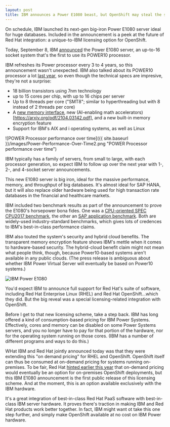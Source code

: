 ```yaml
---
layout: post
title: IBM announces a Power E1080 beast, but OpenShift may steal the spotlight
---
```


On schedule, IBM launched its next-gen big-iron Power E1080 server ideal for huge databases. Included in the announcement is a peek at the future of Red Hat integration: a unique-to-IBM licensing option for OpenShift.

Today, September 8, IBM [announced](https://newsroom.ibm.com/2021-09-08-IBM-unveils-new-generation-of-IBM-Power-servers-for-frictionless,-scalable-hybrid-cloud) the Power E1080 server, an up-to-16 socket system that's the first to use its POWER10 processor. 

IBM refreshes its Power processor every 3 to 4 years, so this announcement wasn't unexpected. IBM also talked about its POWER10 processor a lot [last year](https://www.hc32.hotchips.org/assets/program/conference/day1/HotChips2020_Server_Processors_IBM_Starke_POWER10_v33.pdf), so even though the technical specs are impresive, they're not a surprise:

* 18 billion transistors using 7nm technology
* up to 15 cores per chip, with up to 16 chips per server
* Up to 8 threads per core ("SMT8"; similar to hyperthreading but with 8 instead of 2 threads per core)
* A [new memory interface](https://www.nextplatform.com/2020/09/03/the-memory-area-network-at-the-heart-of-ibms-power10/), new (AI-enabling math accelerators)[https://arxiv.org/pdf/2104.03142.pdf], and a new built-in memory encryption feature
* Support for IBM's AIX and i operating systems, as well as Linux

![POWER Processor performance over time]({{ site.baseurl }}/images/Power-Performance-Over-Time2.png "POWER Processor performance over time")

IBM typically has a family of servers, from small to large, with each processor generation, so expect IBM to follow up over the next year with 1-, 2-, and 4-socket server announcements.

This new E1080 server is big iron, ideal for the massive performance, memory, and throughput of big databases.  It's almost ideal for SAP HANA, but it will also replace older hardware being used for high transaction rate databases in the financial and healthcare markets.

IBM included two benchmark results as part of the announcement to prove the E1080's horsepower bona fides. One was a [CPU-oriented SPEC CPU2017 benchmark](http://spec.org/cpu2017/results/res2021q3/cpu2017-20210814-28679.html), the other an [SAP application benchmark](https://www.sap.com/dmc/benchmark/2021/Cert21059.pdf).  Both are widely-used industry-standard benchmarks, which gives lots of credences to IBM's best-in-class performance claims.

IBM also touted the system's security and hybrid cloud benefits.  The transparent memory encryption feature shows IBM's mettle when it comes to hardware-based security.  The hybrid-cloud benefit claim might not mean what people think, though, because Power10-based systems aren't available in any public clouds.  (The press release is ambiguous about whether IBM Power Virtual Server will eventually be based on Power10 systems.)

![IBM Power E1080](https://mma.prnewswire.com/media/1608358/IBM_Power_E1080_Top_Down.jpg "E1080 Top Down View")


You'd expect IBM to announce full support for Red Hat's suite of software, including Red Hat Enterprise Linux (RHEL) and Red Hat OpenShift...which they did. But the big reveal was a special licensing-related integration with OpenShift.

Before I get to that new licensing scheme, take a step back. IBM has long offered a kind of consumption-based pricing for IBM Power Systems. Effectively, cores and memory can be disabled on some Power Systems servers, and you no longer have to pay for that portion of the hardware, nor for the operating system running on those cores.  (IBM has a number of different programs and ways to do this.)

WHat IBM and Red Hat jointly announced today was that they were extending this "on demand pricing" for RHEL and OpenShift. OpenShift itself can thus be consumed at on-demand pricing for systems running on-premises.  To be fair, Red Hat [hinted earlier this year](https://www.youtube.com/watch?v=KHUXlxhlWBM&t=2223s) that on-demand pricing would eventually be an option for on-premises OpenShift deployments, but this IBM E1080 announcement is the first public release of this licensing scheme.  And at the moment, this is an option available exclusively with the IBM hardware.

It's a great integration of best-in-class Red Hat PaaS software with best-in-class IBM server hardware. It proves there's traction in making IBM and Red Hat products work better together.  In fact, IBM might want ot take this one step further, and simply make OpenShift available at no cost on IBM Power hardware.
